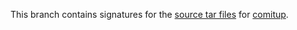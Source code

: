 This branch contains signatures for the
[source tar files](https://github.com/davesteele/comitup/tags) for
[comitup](https://github.com/davesteele/comitup).

